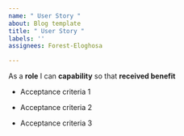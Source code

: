 ```yaml
---
name: " User Story "
about: Blog template
title: " User Story "
labels: ''
assignees: Forest-Eloghosa

---
```


As a **role** I can **capability** so that **received benefit**

- Acceptance criteria 1

- Acceptance criteria 2

- Acceptance criteria 3
